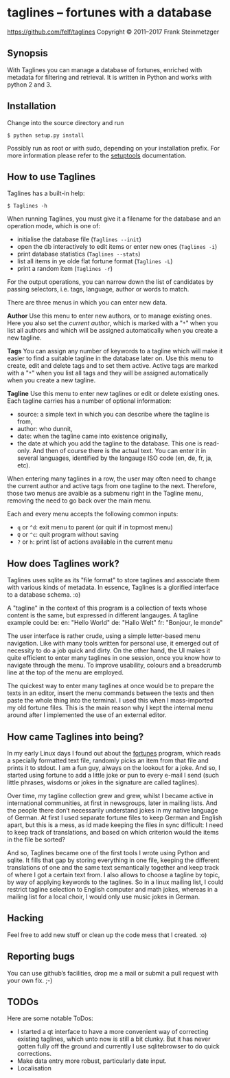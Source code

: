 taglines – fortunes with a database
===================================

https://github.com/felf/taglines
Copyright © 2011–2017 Frank Steinmetzger

Synopsis
--------
With Taglines you can manage a database of fortunes, enriched with metadata for
filtering and retrieval. It is written in Python and works with python 2 and 3.

Installation
------------
Change into the source directory and run

    $ python setup.py install

Possibly run as root or with sudo, depending on your installation prefix. For
more information please refer to the [setuptools](
https://github.com/pypa/setuptools) documentation.

How to use Taglines
-------------------
Taglines has a built-in help:

    $ Taglines -h

When running Taglines, you must give it a filename for the database and an
operation mode, which is one of:
* initialise the database file (`Taglines --init`)
* open the db interactively to edit items or enter new ones (`Taglines -i`)
* print database statistics (`Taglines --stats`)
* list all items in ye olde flat fortune format (`Taglines -L`)
* print a random item (`Taglines -r`)

For the output operations, you can narrow down the list of candidates by
passing selectors, i.e. tags, language, author or words to match.

There are three menus in which you can enter new data.

<b>Author</b>
Use this menu to enter new authors, or to manage existing ones. Here you also
set the <i>current author</i>, which is marked with a "`*`" when you list all
authors and which will be assigned automatically when you create a new tagline.

<b>Tags</b>
You can assign any number of keywords to a tagline which will make it easier to
find a suitable tagline in the database later on. Use this menu to create, edit
and delete tags and to set them active. Active tags are marked with a "`*`"
when you list all tags and they will be assigned automatically when you create
a new tagline.

<b>Tagline</b>
Use this menu to enter new taglines or edit or delete existing ones. Each
tagline carries has a number of optional information:
* source: a simple text in which you can describe where the tagline is from,
* author: who dunnit,
* date: when the tagline came into existence originally,
* the date at which you add the tagline to the database. This one is read-only.
And then of course there is the actual text. You can enter it in several
languages, identified by the langauge ISO code (en, de, fr, ja, etc).

When entering many taglines in a row, the user may often need to change the
current author and active tags from one tagline to the next. Therefore, those
two menus are avaible as a submenu right in the Tagline menu, removing the need
to go back over the main menu.

Each and every menu accepts the following common inputs:
* `q` or `^d`: exit menu to parent (or quit if in topmost menu)
* `Q` or `^c`: quit program without saving
* `?` or `h`: print list of actions available in the current menu

How does Taglines work?
-----------------------
Taglines uses sqlite as its "file format" to store taglines and associate them
with various kinds of metadata. In essence, Taglines is a glorified interface
to a database schema. :o)

A "tagline" in the context of this program is a collection of texts whose
content is the same, but expressed in different langauges. A tagline example
could be:
    en: "Hello World"
    de: "Hallo Welt"
    fr: "Bonjour, le monde"

The user interface is rather crude, using a simple letter-based menu
navigation. Like with many tools written for personal use, it emerged out of
necessity to do a job quick and dirty. On the other hand, the UI makes it quite
efficient to enter many taglines in one session, once you know how to navigate
through the menu. To improve usability, colours and a breadcrumb line at the
top of the menu are employed.

The quickest way to enter many taglines at once would be to prepare the texts
in an editor, insert the menu commands between the texts and then paste the
whole thing into the terminal. I used this when I mass-imported my old fortune
files. This is the main reason why I kept the internal menu around after I
implemented the use of an external editor.

How came Taglines into being?
-----------------------------
In my early Linux days I found out about the [fortunes](
https://en.wikipedia.org/wiki/Fortune_(Unix)) program, which reads a
specially formatted text file, randomly picks an item from that file and prints
it to stdout. I am a fun guy, always on the lookout for a joke. And so, I
started using fortune to add a little joke or pun to every e-mail I send (such
little phrases, wisdoms or jokes in the signature are called taglines).

Over time, my tagline collection grew and grew, whilst I became active in
international communities, at first in newsgroups, later in mailing lists. And
the people there don’t necessarily understand jokes in my native language of
German. At first I used separate fortune files to keep German and English
apart, but this is a mess, as id made keeping the files in sync difficult: I
need to keep track of translations, and based on which criterion would the
items in the file be sorted?

And so, Taglines became one of the first tools I wrote using Python and sqlite.
It fills that gap by storing everything in one file, keeping the different
translations of one and the same text semantically together and keep track of
where I got a certain text from. I also allows to choose a tagline by topic, by
way of applying keywords to the taglines. So in a linux mailing list, I could
restrict tagline selection to English computer and math jokes, whereas in a
mailing list for a local choir, I would only use music jokes in German.

Hacking
-------
Feel free to add new stuff or clean up the code mess that I created. :o)

Reporting bugs
--------------
You can use github’s facilities, drop me a mail or submit a pull request with
your own fix. ;-)

TODOs
-----
Here are some notable ToDos:
* I started a qt interface to have a more convenient way of correcting existing
  taglines, which unto now is still a bit clunky. But it has never gotten fully
  off the ground and currently I use sqlitebrowser to do quick corrections.
* Make data entry more robust, particularly date input.
* Localisation
